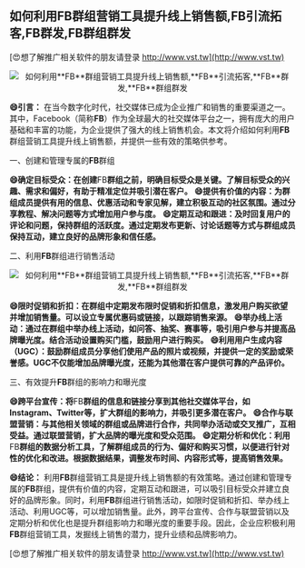 ## **如何利用**FB**群组营销工具提升线上销售额,**FB**引流拓客,**FB**群发,**FB**群组群发**

[😍想了解推广相关软件的朋友请登录 http://www.vst.tw](http://www.vst.tw)

 <center><img src="https://vst.tw/MP4/tuiguang/png/5.png" alt="如何利用**FB**群组营销工具提升线上销售额,**FB**引流拓客,**FB**群发,**FB**群组群发"></center>

**😄引言：**
在当今数字化时代，社交媒体已成为企业推广和销售的重要渠道之一。其中，Facebook（简称**FB**）作为全球最大的社交媒体平台之一，拥有庞大的用户基础和丰富的功能，为企业提供了强大的线上销售机会。本文将介绍如何利用**FB**群组营销工具提升线上销售额，并提供一些有效的策略供参考。

一、创建和管理专属的**FB**群组

**😄确定目标受众：在创建**FB**群组之前，明确目标受众是关键。了解目标受众的兴趣、需求和偏好，有助于精准定位并吸引潜在客户。**
**😄提供有价值的内容：为群组成员提供有用的信息、优惠活动和专家见解，建立积极互动的社区氛围。通过分享教程、解决问题等方式增加用户参与度。**
**😄定期互动和跟进：及时回复用户的评论和问题，保持群组的活跃度。通过定期发布更新、讨论话题等方式与群组成员保持互动，建立良好的品牌形象和信任感。**

二、利用**FB**群组进行销售活动

 <center><img src="https://vst.tw/MP4/tuiguang/png/5.png" alt="如何利用**FB**群组营销工具提升线上销售额,**FB**引流拓客,**FB**群发,**FB**群组群发"></center>

**😄限时促销和折扣：在群组中定期发布限时促销和折扣信息，激发用户购买欲望并增加销售量。可以设立专属优惠码或链接，以跟踪销售来源。**
**😄举办线上活动：通过在群组中举办线上活动，如问答、抽奖、赛事等，吸引用户参与并提高品牌曝光度。结合活动设置购买门槛，鼓励用户进行购买。**
**😄利用用户生成内容（UGC）：鼓励群组成员分享他们使用产品的照片或视频，并提供一定的奖励或荣誉感。UGC不仅能增加品牌曝光度，还能为其他潜在客户提供可靠的产品评价。**

三、有效提升**FB**群组的影响力和曝光度

**😄跨平台宣传：将**FB**群组的信息和链接分享到其他社交媒体平台，如Instagram、Twitter等，扩大群组的影响力，并吸引更多潜在客户。**
**😄合作与联盟营销：与其他相关领域的群组或品牌进行合作，共同举办活动或交叉推广，互相受益。通过联盟营销，扩大品牌的曝光度和受众范围。**
**😄定期分析和优化：利用**FB**群组的数据分析工具，了解群组成员的行为、偏好和购买习惯，以便进行针对性的优化和改进。根据数据结果，调整发布时间、内容形式等，提高销售效果。**

**😄结论：**
利用**FB**群组营销工具是提升线上销售额的有效策略。通过创建和管理专属的**FB**群组，提供有价值的内容，定期互动和跟进，可以吸引目标受众并建立良好的品牌形象。同时，利用**FB**群组进行销售活动，如限时促销和折扣、举办线上活动、利用UGC等，可以增加销售量。此外，跨平台宣传、合作与联盟营销以及定期分析和优化也是提升群组影响力和曝光度的重要手段。因此，企业应积极利用**FB**群组营销工具，发掘线上销售的潜力，提升业绩和品牌影响力。

[😍想了解推广相关软件的朋友请登录 http://www.vst.tw](http://www.vst.tw)



